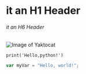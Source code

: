 # it an H1 Header
###### it an H6 Header
![Image of Yaktocat](https://octodex.github.com/images/yaktocat.png)
```
print('Hello,python!')
```
``` javascript
var myVar = "Hello, world!";
```
